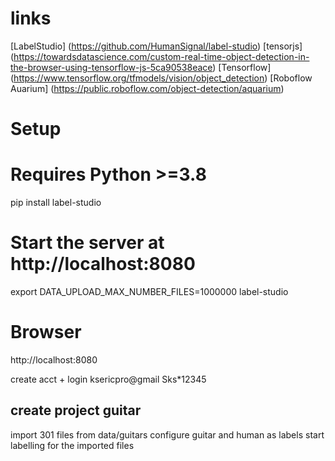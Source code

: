 # links
[LabelStudio] (https://github.com/HumanSignal/label-studio)
[tensorjs] (https://towardsdatascience.com/custom-real-time-object-detection-in-the-browser-using-tensorflow-js-5ca90538eace)
[Tensorflow] (https://www.tensorflow.org/tfmodels/vision/object_detection)
[Roboflow Auarium] (https://public.roboflow.com/object-detection/aquarium)


# Setup

# Requires Python >=3.8
pip install label-studio

# Start the server at http://localhost:8080
export DATA_UPLOAD_MAX_NUMBER_FILES=1000000
label-studio

# Browser
http://localhost:8080

create acct + login
ksericpro@gmail
Sks*12345

## create project guitar
import 301 files from data/guitars
configure guitar and human as labels
start labelling for the imported files

